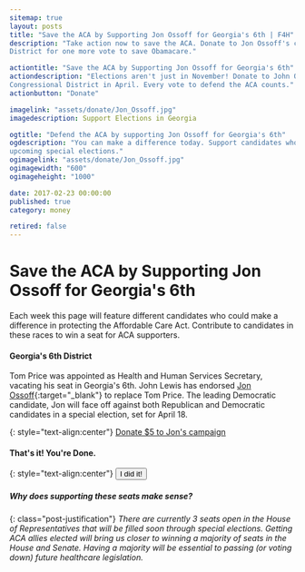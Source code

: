 ```yaml
---
sitemap: true
layout: posts
title: "Save the ACA by Supporting Jon Ossoff for Georgia's 6th | F4H"
description: "Take action now to save the ACA. Donate to Jon Ossoff's campaign to win Georgia's 6th Congressional 
District for one more vote to save Obamacare."

actiontitle: "Save the ACA by Supporting Jon Ossoff for Georgia's 6th"
actiondescription: "Elections aren't just in November! Donate to John Ossoff's campaign to win Georgia's 6th 
Congressional District in April. Every vote to defend the ACA counts."
actionbutton: "Donate"

imagelink: "assets/donate/Jon_Ossoff.jpg"
imagedescription: Support Elections in Georgia

ogtitle: "Defend the ACA by supporting Jon Ossoff for Georgia's 6th"
ogdescription: "You can make a difference today. Support candidates who will work to defend the Affordable Care Act in 
upcoming special elections."
ogimagelink: "assets/donate/Jon_Ossoff.jpg"
ogimagewidth: "600"
ogimageheight: "1000"

date: 2017-02-23 00:00:00
published: true
category: money

retired: false
---
```


<!-- TITLE -->
# Save the ACA by Supporting Jon Ossoff for Georgia's 6th

<!-- Instructions -->
Each week this page will feature different candidates who could make a difference in protecting the Affordable Care Act.
Contribute to candidates in these races to win a seat for ACA supporters. 

#### Georgia's 6th District
Tom Price was appointed as Health and Human Services Secretary, vacating his seat in Georgia's 6th. 
John Lewis has endorsed [Jon Ossoff](https://electjon.com/ ){:target="_blank"} to replace Tom Price. The leading Democratic candidate, 
Jon will face off against both Republican and Democratic candidates in a special election, set for April 18.

<!-- Action Button -->

{: style="text-align:center"}
<a class="btn red" href="https://secure.actblue.com/contribute/page/ossoff-homepage" target="_blank">
  Donate $5 to Jon's campaign
  <a>
  
  <!-- Share Section -->

#### That's it! You're Done.

<!-- Complete button -->

{: style="text-align:center"}
<button class="post-complete-btn post-link-btn  btn darkblue">
  I did it!
</button>




<!-- Justification -->
##### Why does supporting these seats make sense?

{: class="post-justification"}
*There are currently 3 seats open in the House of Representatives that will be filled soon through special elections. Getting ACA allies elected will bring us closer to winning a majority of seats in the House and Senate. Having a majority will be essential to passing (or voting down) future healthcare legislation.*
